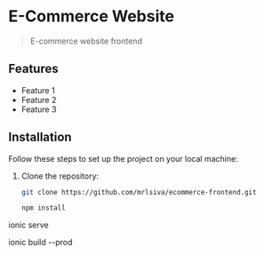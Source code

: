 # E-Commerce Website
> E-commerce website frontend

## Features
- Feature 1
- Feature 2
- Feature 3

## Installation
Follow these steps to set up the project on your local machine:

1. Clone the repository:
   ```bash
   git clone https://github.com/mrlsiva/ecommerce-frontend.git

   npm install


ionic serve

ionic build --prod

